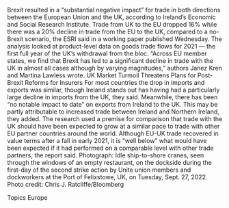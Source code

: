Brexit resulted in a “substantial negative impact” for trade in both directions between the European Union and the UK, according to Ireland’s Economic and Social Research Institute.
Trade from UK to the EU dropped 16% while there was a 20% decline in trade from the EU to the UK, compared to a no-Brexit scenario, the ESRI said in a working paper published Wednesday. The analysis looked at product-level data on goods trade flows for 2021 — the first full year of the UK’s withdrawal from the bloc.
“Across EU member states, we find that Brexit has led to a significant decline in trade with the UK in almost all cases although by varying magnitudes,” authors Janez Kren and Martina Lawless wrote.
UK Market Turmoil Threatens Plans for Post-Brexit Reforms for Insurers
For most countries the drop in imports and exports was similar, though Ireland stands out has having had a particularly large decline in imports from the UK, they said.
Meanwhile, there has been “no notable impact to date” on exports from Ireland to the UK. This may be partly attributable to increased trade between Ireland and Northern Ireland, they added.
The research used a premise for comparison that trade with the UK should have been expected to grow at a similar pace to trade with other EU partner countries around the world.
Although EU-UK trade recovered in value terms after a fall in early 2021, it is “well below” what would have been expected if it had performed on a comparable level with other trade partners, the report said.
Photograph: Idle ship-to-shore cranes, seen through the windows of an empty restaurant, on the dockside during the first-day of the second strike action by Unite union members and dockworkers at the Port of Felixstowe, UK, on Tuesday, Sept. 27, 2022. Photo credit: Chris J. Ratcliffe/Bloomberg

Topics
Europe
